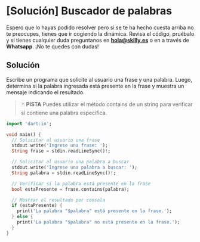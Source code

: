 # [Solución]  Buscador de palabras

Espero que lo hayas podido resolver pero si se te ha hecho cuesta arriba no te preocupes, tienes que ir cogiendo la dinámica. Revisa el código, pruébalo y si tienes cualquier duda preguntanos en **hola@skilly.es** o en a través de **Whatsapp**.
¡No te quedes con dudas!

## Solución

Escribe un programa que solicite al usuario una frase y una palabra. Luego, determina si la palabra ingresada está presente en la frase y muestra un mensaje indicando el resultado.

> :black_joker: **PISTA**
>  Puedes utilizar el método contains de un string para verificar si contiene una palabra específica.

~~~dart
import 'dart:io';

void main() {
  // Solicitar al usuario una frase
  stdout.write('Ingrese una frase: ');
  String frase = stdin.readLineSync()!;

  // Solicitar al usuario una palabra a buscar
  stdout.write('Ingrese una palabra a buscar: ');
  String palabra = stdin.readLineSync()!;

  // Verificar si la palabra está presente en la frase
  bool estaPresente = frase.contains(palabra);

  // Mostrar el resultado por consola
  if (estaPresente) {
    print('La palabra "$palabra" está presente en la frase.');
  } else {
    print('La palabra "$palabra" no está presente en la frase.');
  }
}
~~~